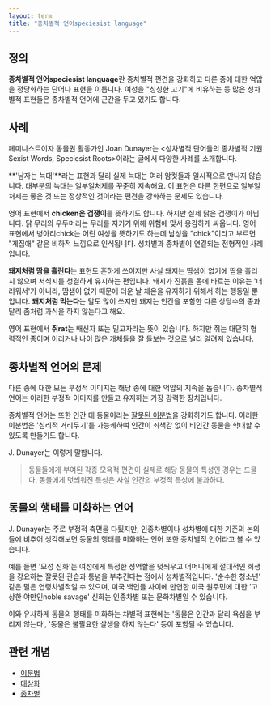 ```yaml
---
layout: term
title: "종차별적 언어speciesist language"
---
```

## 정의

**종차별적 언어speciesist language**란 종차별적 편견을 강화하고 다른 종에 대한
억압을 정당화하는 단어나 표현을 이릅니다. 여성을 "싱싱한 고기"에 비유하는 등
많은 성차별적 표현들은 종차별적 언어에 근간을 두고 있기도 합니다.

## 사례

페미니스트이자 동물권 활동가인 Joan Dunayer는 \<성차별적 단어들의 종차별적
기원Sexist Words, Speciesist Roots\>이라는 글에서 다양한 사례를 소개합니다.

**'남자는 늑대'**라는 표현과 달리 실제 늑대는 여러 암컷들과 일시적으로 만나지
않습니다. 대부분의 늑대는 일부일처제를 꾸준히 지속해요. 이 표현은 다른 한편으로
일부일처제는 좋은 것 또는 정상적인 것이라는 편견을 강화하는 문제도 있습니다.

영어 표현에서 **chicken은 겁쟁이**를 뜻하기도 합니다. 하지만 실제 닭은 겁쟁이가
아닙니다. 닭 무리의 우두머리는 무리를 지키기 위해 위험에 맞서 용감하게
싸웁니다. 영어 표현에서 병아리chick는 어린 여성을 뜻하기도 하는데 남성을
"chick"이라고 부르면 "계집애" 같은 비하적 느낌으로 인식됩니다. 성차별과
종차별이 연결되는 전형적인 사례입니다.

**돼지처럼 땀을 흘린다**는 표현도 흔하게 쓰이지만 사실 돼지는 땀샘이 없기에
땀을 흘리지 않으며 서식지를 청결하게 유지하는 편입니다. 돼지가 진흙을 몸에
바르는 이유는 '더러워서'가 아니라, 땀샘이 없기 때문에 더운 날 체온을 유지하기
위해서 하는 행동일 뿐입니다. **돼지처럼 먹는다**는 말도 많이 쓰지만 돼지는
인간을 포함한 다른 상당수의 종과 달리 좀처럼 과식을 하지 않는다고 해요.

영어 표현에서 **쥐rat**는 배신자 또는 밀고자라는 뜻이 있습니다. 하지만 쥐는
대단히 협력적인 종이며 어리거나 나이 많은 개체들을 잘 돌보는 것으로 널리 알려져
있습니다.

## 종차별적 언어의 문제

다른 종에 대한 모든 부정적 이미지는 해당 종에 대한 억압의 지속을 돕습니다.
종차별적 언어는 이러한 부정적 이미지를 만들고 유지하는 가장 강력한 장치입니다.

종차별적 언어는 또한 인간 대 동물이라는 [잘못된
이분법](/terms/dichotomy.html)을 강화하기도 합니다. 이러한 이분법은 '심리적
거리두기'를 가능케하여 인간이 죄책감 없이 비인간 동물을 학대할 수 있도록
만들기도 합니다.

J. Dunayer는 이렇게 말합니다.

> 동물들에게 부여된 각종 모욕적 편견이 실제로 해당 동물의 특성인 경우는 드물다.
> 동물에게 덧씌워진 특성은 사실 인간의 부정적 특성에 불과하다.

## 동물의 행태를 미화하는 언어

J. Dunayer는 주로 부정적 측면을 다뤘지만, 인종차별이나 성차별에 대한 기존의
논의들에 비추어 생각해보면 동물의 행태를 미화하는 언어 또한 종차별적 언어라고
볼 수 있습니다.

예를 들면 '모성 신화'는 여성에게 특정한 성역할을 덧씌우고 어머니에게 절대적인
희생을 강요하는 잘못된 관습과 통념을 부추긴다는 점에서 성차별적입니다. '순수한
청소년' 같은 말은 연령차별적일 수 있으며, 미국 백인들 사이에 만연한 미국
원주민에 대한 '고상한 야만인noble savage' 신화는 인종차별 또는 문화차별일 수
있습니다.

이와 유사하게 동물의 행태를 미화하는 차별적 표현에는 '동물은 인간과 달리
욕심을 부리지 않는다', '동물은 불필요한 살생을 하지 않는다' 등이 포함될 수
있습니다.

## 관련 개념

* [이분법](/terms/dichotomy.html)
* [대상화](/terms/objectification.html)
* [종차별](/terms/speciesism.html)
